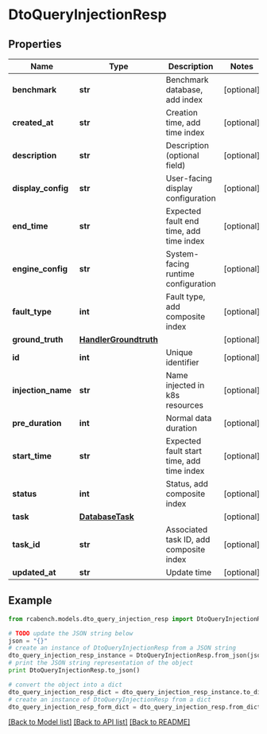 # DtoQueryInjectionResp


## Properties

Name | Type | Description | Notes
------------ | ------------- | ------------- | -------------
**benchmark** | **str** | Benchmark database, add index | [optional] 
**created_at** | **str** | Creation time, add time index | [optional] 
**description** | **str** | Description (optional field) | [optional] 
**display_config** | **str** | User-facing display configuration | [optional] 
**end_time** | **str** | Expected fault end time, add time index | [optional] 
**engine_config** | **str** | System-facing runtime configuration | [optional] 
**fault_type** | **int** | Fault type, add composite index | [optional] 
**ground_truth** | [**HandlerGroundtruth**](HandlerGroundtruth.md) |  | [optional] 
**id** | **int** | Unique identifier | [optional] 
**injection_name** | **str** | Name injected in k8s resources | [optional] 
**pre_duration** | **int** | Normal data duration | [optional] 
**start_time** | **str** | Expected fault start time, add time index | [optional] 
**status** | **int** | Status, add composite index | [optional] 
**task** | [**DatabaseTask**](DatabaseTask.md) |  | [optional] 
**task_id** | **str** | Associated task ID, add composite index | [optional] 
**updated_at** | **str** | Update time | [optional] 

## Example

```python
from rcabench.models.dto_query_injection_resp import DtoQueryInjectionResp

# TODO update the JSON string below
json = "{}"
# create an instance of DtoQueryInjectionResp from a JSON string
dto_query_injection_resp_instance = DtoQueryInjectionResp.from_json(json)
# print the JSON string representation of the object
print DtoQueryInjectionResp.to_json()

# convert the object into a dict
dto_query_injection_resp_dict = dto_query_injection_resp_instance.to_dict()
# create an instance of DtoQueryInjectionResp from a dict
dto_query_injection_resp_form_dict = dto_query_injection_resp.from_dict(dto_query_injection_resp_dict)
```
[[Back to Model list]](../README.md#documentation-for-models) [[Back to API list]](../README.md#documentation-for-api-endpoints) [[Back to README]](../README.md)


